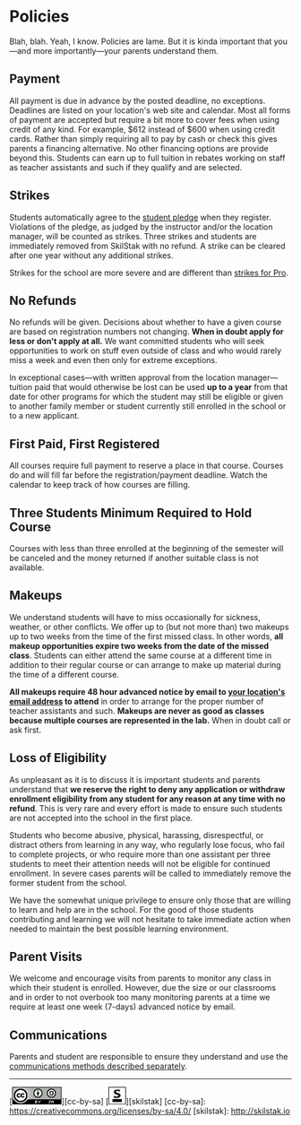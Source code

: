 # Policies

Blah, blah. Yeah, I know. Policies are lame. But it is kinda important
that you—and more importantly—your parents understand them. 

## Payment

All payment is due in advance by the posted deadline, no exceptions.
Deadlines are listed on your location's web site and calendar.
Most all forms of payment are accepted but require a bit more to cover 
fees when using credit of any kind. For example, $612 instead of
$600 when using credit cards. Rather than simply requiring all to
pay by cash or check this gives parents a financing alternative.
No other financing options are provide beyond this. Students
can earn up to full tuition in rebates working on staff as teacher
assistants and such if they qualify and are selected.

## Strikes

Students automatically agree to the [student pledge](pledge.md) when
they register. Violations of the pledge, as judged by the instructor
and/or the location manager, will be counted as strikes. Three strikes
and students are immediately removed from SkilStak with no refund.
A strike can be cleared after one year without any additional strikes.

Strikes for the school are more severe and are different than
[strikes for Pro](http://github.com/skilstak/pro).

## No Refunds

No refunds will be given. Decisions about whether to have a given
course are based on registration numbers not changing. **When in
doubt apply for less or don't apply at all.** We want committed
students who will seek opportunities to work on stuff even outside
of class and who would rarely miss a week and even then only for
extreme exceptions.

In exceptional cases—with written approval from the location
manager—tuition paid that would otherwise be lost can be used **up
to a year** from that date for other programs for which the student
may still be eligible or given to another family member or student
currently still enrolled in the school or to a new applicant.

## First Paid, First Registered

All courses require full payment to reserve a place in that course.
Courses do and will fill far before the registration/payment deadline.
Watch the calendar to keep track of how courses are filling.

## Three Students Minimum Required to Hold Course

Courses with less than three enrolled at the beginning of the
semester will be canceled and the money returned if another suitable
class is not available.

## Makeups

We understand students will have to miss occasionally for sickness,
weather, or other conflicts. We offer up to (but not more than) two
makeups up to two weeks from the time of the first missed class.
In other words, **all makeup opportunities expire two weeks from
the date of the missed class**. Students can either attend the
same course at a different time in addition to their regular course
or can arrange to make up material during the time of a different
course.

**All makeups require 48 hour advanced notice by email to [your
location's email
address](communications.md#enrollment-and-makeups-use-email) to
attend** in order to arrange for the proper number of teacher
assistants and such. **Makeups are never as good as classes because
multiple courses are represented in the lab.** When in doubt call
or ask first.

## Loss of Eligibility

As unpleasant as it is to discuss it is important students and
parents understand that **we reserve the right to deny any
application or withdraw enrollment eligibility from any student for
any reason at any time with no refund**. This is very rare and every
effort is made to ensure such students are not accepted into the
school in the first place.

Students who become abusive, physical, harassing, disrespectful,
or distract others from learning in any way, who regularly lose
focus, who fail to complete projects, or who require more than one
assistant per three students to meet their attention needs will not
be eligible for continued enrollment. In severe cases parents will
be called to immediately remove the former student from the school.

We have the somewhat unique privilege to ensure only those
that are willing to learn and help are in the school. For the good
of those students contributing and learning we will not hesitate
to take immediate action when needed to maintain the best possible
learning environment.

## Parent Visits

We welcome and encourage visits from parents to monitor any class
in which their student is enrolled. However, due the size or our
classrooms and in order to not overbook too many monitoring parents
at a time we require at least one week (7-days) advanced notice by
email.

## Communications

Parents and student are responsible to ensure they understand
and use the [communications methods described
separately](communications.md).

---
[![cc-by-sa](/assets/cc-by-sa.png)][cc-by-sa]
[![skilstak](/assets/skilstak-logo-bw.png)][skilstak]
[cc-by-sa]: https://creativecommons.org/licenses/by-sa/4.0/
[skilstak]: http://skilstak.io
